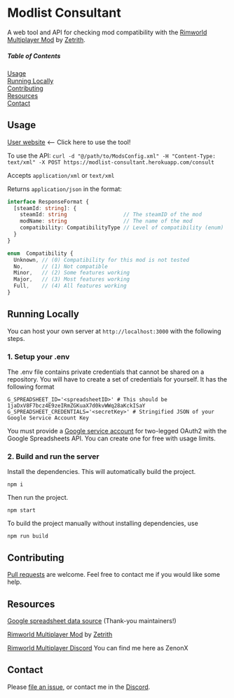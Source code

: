 # Modlist Consultant
A web tool and API for checking mod compatibility with the [Rimworld Multiplayer Mod](https://github.com/Zetrith/Multiplayer) by [Zetrith](https://github.com/Zetrith).

##### Table of Contents  
[Usage](#usage)  
[Running Locally](#running-locally)  
[Contributing](#contributing)  
[Resources](#resources)  
[Contact](#contact)

## Usage
[User website](https://modlist-consultant.herokuapp.com/consult/consult.html) <-- Click here to use the tool!

To use the API:
`curl -d "@/path/to/ModsConfig.xml" -H "Content-Type: text/xml" -X POST https://modlist-consultant.herokuapp.com/consult`

Accepts `application/xml` or `text/xml`

Returns `application/json` in the format:
```ts
interface ResponseFormat {
  [steamId: string]: {
    steamId: string                  // The steamID of the mod
    modName: string                  // The name of the mod
    compatibility: CompatibilityType // Level of compatibility (enum)
  }
}

enum  Compatibility {
  Unknown, // (0) Compatibility for this mod is not tested
  No,      // (1) Not compatible
  Minor,   // (2) Some features working
  Major,   // (3) Most features working
  Full,    // (4) All features working
}
```
## Running Locally
You can host your own server at `http://localhost:3000` with the following steps.

### 1. Setup your .env
The .env file contains private credentials that cannot be shared on a repository. You will have to create a set of credentials for yourself. It has the following format
```env
G_SPREADSHEET_ID='<spreadsheetID>' # This should be 1jaDxV8F7bcz4E9zeIRmZGKuaX7d0kvWWq28aKckISaY
G_SPREADSHEET_CREDENTIALS='<secretKey>' # Stringified JSON of your Google Service Account Key
```
You must provide a [Google service account](https://cloud.google.com/iam/docs/creating-managing-service-accounts) for two-legged OAuth2 with the Google Spreadsheets API. You can create one for free with usage limits.

### 2. Build and run the server
Install the dependencies. This will automatically build the project.
```
npm i
```
Then run the project.
```
npm start
```

To build the project manually without installing dependencies, use
```
npm run build
```
## Contributing
[Pull requests](https://github.com/ColinT/modlist-consultant/pulls) are welcome. Feel free to contact me if you would like some help.

## Resources
[Google spreadsheet data source](https://docs.google.com/spreadsheets/d/1jaDxV8F7bcz4E9zeIRmZGKuaX7d0kvWWq28aKckISaY) (Thank-you maintainers!)

[Rimworld Multiplayer Mod](https://github.com/Zetrith/Multiplayer) by [Zetrith](https://github.com/Zetrith)

[Rimworld Multiplayer Discord](https://discord.gg/S4bxXpv) You can find me here as ZenonX

## Contact
Please [file an issue](https://github.com/ColinT/modlist-consultant/issues), or contact me in the [Discord](https://discord.gg/S4bxXpv).
